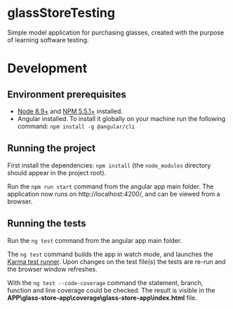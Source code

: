 # glassStoreTesting
Simple model application for purchasing glasses, created with the purpose of learning software testing.

# Development
## Environment prerequisites
* [Node 8.9+](https://nodejs.org/en/download/) and [NPM 5.5.1+](https://docs.npmjs.com/downloading-and-installing-node-js-and-npm) installed.
* Angular installed. To install it globally on your machine run the following command: `npm install -g @angular/cli`

## Running the project
First install the dependencies: `npm install` (the `node_modules` directory should appear in the project root).

Run the `npm run start` command from the angular app main folder.
The application now runs on http://localhost:4200/, and can be viewed from a browser.

## Running the tests
Run the `ng test` command from the angular app main folder.

The `ng test` command builds the app in watch mode, and launches the [Karma test runner](https://karma-runner.github.io/latest/index.html).
Upon changes on the test file(s) the tests are re-run and the browser window refreshes.

With the `ng test --code-coverage` command the statement, branch, function and line coverage could be checked. The result is visible in the __APP\glass-store-app\coverage\glass-store-app\index.html__ file.
